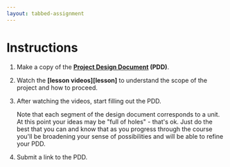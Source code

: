 ```yaml
---
layout: tabbed-assignment
---
```


# Instructions

1. Make a copy of the **[Project Design Document][template] (PDD)**.
1. Watch the **[lesson videos][lesson]** to understand the scope of the project and how to proceed.    
1. After watching the videos, start filling out the PDD.

    Note that each segment of the design document corresponds to a unit. At this point your ideas may be "full of holes" - that's ok. Just do the best that you can and know that as you progress through the course you'll be broadening your sense of possibilities and will be able to refine your PDD.
    
1. Submit a link to the PDD.

<!-- Don't edit links here, change them in _data/assignment.yml instead, -->

[slides]: <{{site.data.assignment.slides}}>
[template]: <{{site.data.assignment.template}}>
